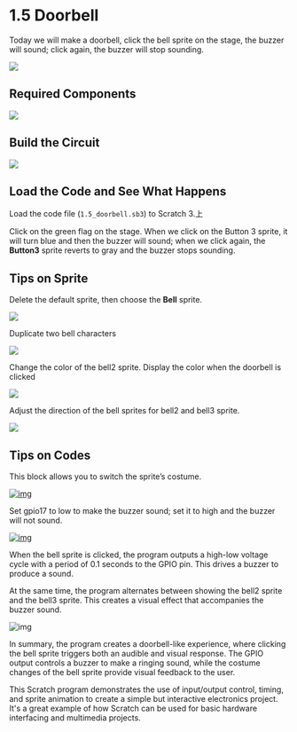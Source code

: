 # 1.5 Doorbell

Today we will make a doorbell, click the bell sprite on the stage, the buzzer will sound; click again, the buzzer will stop sounding.

![](./img/1.5/1.5_bell_header.gif)

## Required Components

![](./img/1.5/1.5_list.png)

## Build the Circuit

![](./img/1.5/1.5_fritzing.png)

## Load the Code and See What Happens

Load the code file (`1.5_doorbell.sb3`) to Scratch 3.上

Click on the green flag on the stage. When we click on the Button 3 sprite, it will turn blue and then the buzzer will sound; when we click again, the **Button3** sprite reverts to gray and the buzzer stops sounding.

## Tips on Sprite

Delete the default sprite, then choose the **Bell** sprite.

![](./img/1.5/1.5_sprite.png)

Duplicate two bell characters

![](./img/1.5/1.5_sprite1.png)

Change the color of the bell2 sprite. Display the color when the doorbell is clicked

![](./img/1.5/1.5_sprite2.png)

Adjust the direction of the bell sprites for bell2 and bell3 sprite.

![](./img/1.5/1.5_sprite3.png)

## Tips on Codes

This block allows you to switch the sprite’s costume.

[![img](./img/1.5/1.5_code.png)](https://docs.sunfounder.com/projects/davinci-kit/en/latest/_images/1.13_buzzer4.png)


Set gpio17 to low to make the buzzer sound; set it to high and the buzzer will not sound.

[![img](./img/1.5/1.5_code1.png)](https://docs.sunfounder.com/projects/davinci-kit/en/latest/_images/1.13_buzzer5.png)


When the bell sprite is clicked, the program outputs a high-low voltage cycle with a period of 0.1 seconds to the GPIO pin. This drives a buzzer to produce a sound.

At the same time, the program alternates between showing the bell2 sprite and the bell3 sprite. This creates a visual effect that accompanies the buzzer sound.

![img](./img/1.5/1.5_code2.png)

In summary, the program creates a doorbell-like experience, where clicking the bell sprite triggers both an audible and visual response. The GPIO output controls a buzzer to make a ringing sound, while the costume changes of the bell sprite provide visual feedback to the user.

This Scratch program demonstrates the use of input/output control, timing, and sprite animation to create a simple but interactive electronics project. It's a great example of how Scratch can be used for basic hardware interfacing and multimedia projects.
